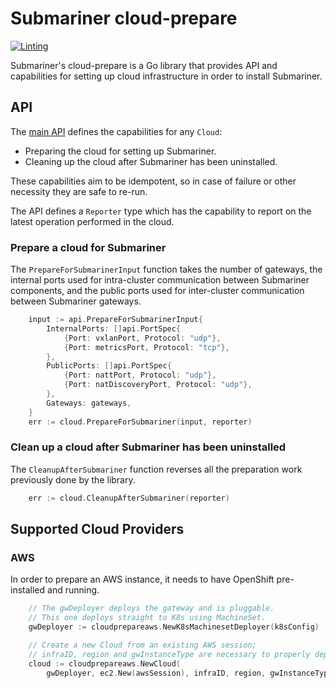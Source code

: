 # Submariner cloud-prepare

<!-- markdownlint-disable line-length -->
[![Linting](https://github.com/submariner-io/cloud-prepare/workflows/Linting/badge.svg)](https://github.com/submariner-io/cloud-prepare/actions?query=workflow%3ALinting)
<!-- markdownlint-enable line-length -->

Submariner's cloud-prepare is a Go library that provides API and capabilities for setting up cloud infrastructure in order to install
Submariner.

## API

The [main API](https://github.com/submariner-io/cloud-prepare/blob/devel/pkg/api/api.go) defines the capabilities for any `Cloud`:

* Preparing the cloud for setting up Submariner.
* Cleaning up the cloud after Submariner has been uninstalled.

These capabilities aim to be idempotent, so in case of failure or other necessity they are safe to re-run.

The API defines a `Reporter` type which has the capability to report on the latest operation performed in the cloud.

### Prepare a cloud for Submariner

The `PrepareForSubmarinerInput` function takes the number of gateways, the internal ports used for intra-cluster communication between Submariner components,
and the public ports used for inter-cluster communication between Submariner gateways.

```go
	input := api.PrepareForSubmarinerInput{
		InternalPorts: []api.PortSpec{
			{Port: vxlanPort, Protocol: "udp"},
			{Port: metricsPort, Protocol: "tcp"},
		},
		PublicPorts: []api.PortSpec{
			{Port: nattPort, Protocol: "udp"},
			{Port: natDiscoveryPort, Protocol: "udp"},
		},
		Gateways: gateways,
	}
	err := cloud.PrepareForSubmariner(input, reporter)

```

### Clean up a cloud after Submariner has been uninstalled

The `CleanupAfterSubmariner` function reverses all the preparation work previously done by the library.

```go
	err := cloud.CleanupAfterSubmariner(reporter)
```

## Supported Cloud Providers

### AWS

In order to prepare an AWS instance, it needs to have OpenShift pre-installed and running.


```go
	// The gwDeployer deploys the gateway and is pluggable.
	// This one deploys straight to K8s using MachineSet.
	gwDeployer := cloudprepareaws.NewK8sMachinesetDeployer(k8sConfig)

	// Create a new Cloud from an existing AWS session;
	// infraID, region and gwInstanceType are necessary to properly deploy on AWS.
	cloud := cloudprepareaws.NewCloud(
		gwDeployer, ec2.New(awsSession), infraID, region, gwInstanceType)
```
